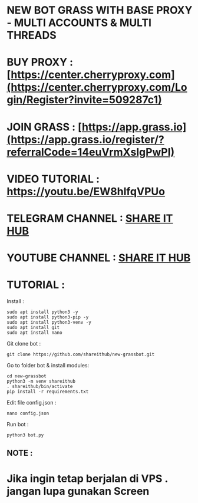 # NEW BOT GRASS WITH BASE PROXY - MULTI ACCOUNTS & MULTI THREADS

# BUY PROXY : [https://center.cherryproxy.com](https://center.cherryproxy.com/Login/Register?invite=509287c1)

# JOIN GRASS : [https://app.grass.io](https://app.grass.io/register/?referralCode=14euVrmXslgPwPI)

# VIDEO TUTORIAL : https://youtu.be/EW8hlfqVPUo

# TELEGRAM CHANNEL : [SHARE IT HUB](https://t.me/SHAREITHUB_COM)

# YOUTUBE CHANNEL : [SHARE IT HUB](https://www.youtube.com/@SHAREITHUB_COM?sub_confirmation=1)

# TUTORIAL :

Install :
```
sudo apt install python3 -y
sudo apt install python3-pip -y
sudo apt install python3-venv -y
sudo apt install git
sudo apt install nano
```
Git clone bot :
```
git clone https://github.com/shareithub/new-grassbot.git
```

Go to folder bot & install modules:
```
cd new-grassbot
python3 -m venv shareithub
. shareithub/bin/activate
pip install -r requirements.txt
```

Edit file config.json :
```
nano config.json
```

Run bot :
```
python3 bot.py
```


## NOTE :
# Jika ingin tetap berjalan di VPS . jangan lupa gunakan Screen
